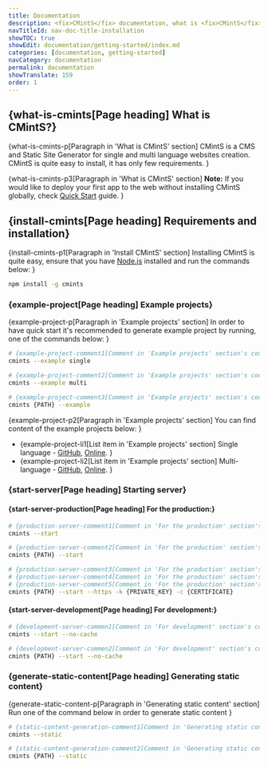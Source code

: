 ```yaml
---
title: Documentation
description: <fix>CMintS</fix> documentation, what is <fix>CMintS</fix> and how to install it.
navTitleId: nav-doc-title-installation
showTOC: true
showEdit: documentation/getting-started/index.md
categories: [documentation, getting-started]
navCategory: documentation
permalink: documentation
showTranslate: 159
order: 1
---
```


## {what-is-cmints[Page heading] What is <fix>CMintS</fix>?}

{what-is-cmints-p[Paragraph in 'What is CMintS' section]
<fix>CMintS</fix> is a CMS and Static Site Generator for single and multi
language websites creation. <fix>CMintS</fix> is quite easy to install, it has
only few requirements.
}

{what-is-cmints-p3[Paragraph in 'What is CMintS' section]
**Note:** If you would like to deploy your first app to the web without installing
<fix>CMintS</fix> globally, check [Quick Start](/quick-start) guide.
}

## {install-cmints[Page heading] Requirements and installation}

{install-cmints-p1[Paragraph in 'Install CMintS' section]
Installing CMintS is quite easy, ensure that you have <fix><a href="https://nodejs.org/en/download/" target="_blank" rel="noopener">Node.js</a></fix>
installed and run the commands below:
}

```bash
npm install -g cmints
```

### {example-project[Page heading] Example projects}

{example-project-p[Paragraph in 'Example projects' section]
In order to have quick start it's recommended to generate example project by
running, one of the commands below:
}
```bash
# {example-project-comment1[Comment in 'Example projects' section's code block] Generates single language project}
cmints --example single

# {example-project-comment2[Comment in 'Example projects' section's code block] Generates multi-language project}
cmints --example multi

# {example-project-comment3[Comment in 'Example projects' section's code block] Generates multi-language project in the \{PATH\} directory.}
cmints {PATH} --example
```

{example-project-p2[Paragraph in 'Example projects' section]
You can find content of the example projects below:
}

- {example-project-li1[List item in 'Example projects' section]
  Single language - [GitHub](https://github.com/cmints/single-lang-starter),
  [Online](https://single.cmints.io/).
}
- {example-project-li2[List item in 'Example projects' section]
  Multi-language - [GitHub](https://github.com/cmints/multi-lang-starter),
  [Online](https://multi.cmints.io/).
}

### {start-server[Page heading] Starting server}

#### {start-server-production[Page heading] For the production:}

```bash
# {production-server-comment1[Comment in 'For the production' section's code block] Run http server serving current folder}
cmints --start

# {production-server-comment2[Comment in 'For the production' section's code block] Replace optional \{PATH\} with the path to the folder you wish to serve.}
cmints {PATH} --start

# {production-server-comment3[Comment in 'For the production' section's code block] https server: Replace \{PATH\} with the path to the folder you wish to serve}
# {production-server-comment4[Comment in 'For the production' section's code block] Replace \{PRIVATE_KEY\} with the path to the private key file}
# {production-server-comment5[Comment in 'For the production' section's code block] Replace \{CERTIFICATE\} with the path to the certiface file}
cmints {PATH} --start --https -k {PRIVATE_KEY} -c {CERTIFICATE}
```

#### {start-server-development[Page heading] For development:}

```bash
# {development-server-commen1[Comment in 'For development' section's code block] Run http server serving current folder Use --no-cache flag to disable the caching}
cmints --start --no-cache

# {development-server-commen2[Comment in 'For development' section's code block] Replace optional \{PATH\} with the path to the folder you wish to serve}
cmints {PATH} --start --no-cache
```

### {generate-static-content[Page heading] Generating static content}

{generate-static-content-p[Paragraph in 'Generating static content' section]
Run one of the command below in order to generate static content
}
```bash
# {static-content-generation-comment1[Comment in 'Generating static content' section's code block] Generate static content of current directory}
cmints --static

# {static-content-generation-comment2[Comment in 'Generating static content' section's code block] Replace optional \{PATH\} with the path to the project for content generation}
cmints {PATH} --static
```
